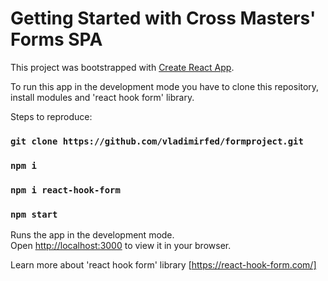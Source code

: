 # Getting Started with Cross Masters' Forms SPA

This project was bootstrapped with [Create React App](https://github.com/facebook/create-react-app).

To run this app in the development mode you have to clone this repository, install modules and 'react hook form' library.

Steps to reproduce:

### `git clone https://github.com/vladimirfed/formproject.git`

### `npm i`

### `npm i react-hook-form`

### `npm start`

Runs the app in the development mode.\
Open [http://localhost:3000](http://localhost:3000) to view it in your browser.


Learn more about 'react hook form' library [https://react-hook-form.com/]